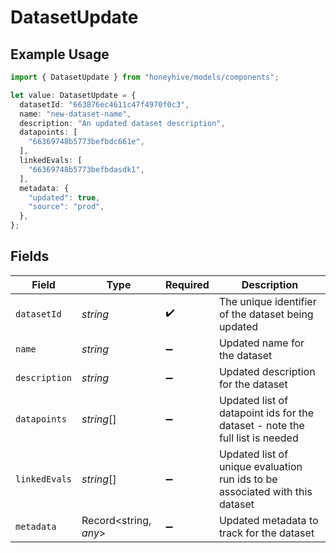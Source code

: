 # DatasetUpdate

## Example Usage

```typescript
import { DatasetUpdate } from "honeyhive/models/components";

let value: DatasetUpdate = {
  datasetId: "663876ec4611c47f4970f0c3",
  name: "new-dataset-name",
  description: "An updated dataset description",
  datapoints: [
    "66369748b5773befbdc661e",
  ],
  linkedEvals: [
    "66369748b5773befbdasdk1",
  ],
  metadata: {
    "updated": true,
    "source": "prod",
  },
};
```

## Fields

| Field                                                                        | Type                                                                         | Required                                                                     | Description                                                                  |
| ---------------------------------------------------------------------------- | ---------------------------------------------------------------------------- | ---------------------------------------------------------------------------- | ---------------------------------------------------------------------------- |
| `datasetId`                                                                  | *string*                                                                     | :heavy_check_mark:                                                           | The unique identifier of the dataset being updated                           |
| `name`                                                                       | *string*                                                                     | :heavy_minus_sign:                                                           | Updated name for the dataset                                                 |
| `description`                                                                | *string*                                                                     | :heavy_minus_sign:                                                           | Updated description for the dataset                                          |
| `datapoints`                                                                 | *string*[]                                                                   | :heavy_minus_sign:                                                           | Updated list of datapoint ids for the dataset - note the full list is needed |
| `linkedEvals`                                                                | *string*[]                                                                   | :heavy_minus_sign:                                                           | Updated list of unique evaluation run ids to be associated with this dataset |
| `metadata`                                                                   | Record<string, *any*>                                                        | :heavy_minus_sign:                                                           | Updated metadata to track for the dataset                                    |